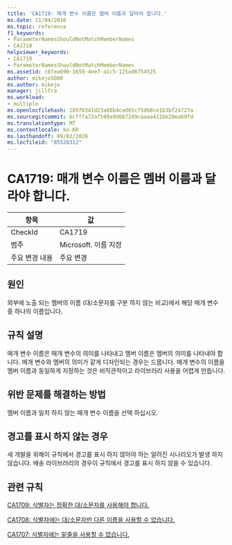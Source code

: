 ```yaml
---
title: 'CA1719: 매개 변수 이름은 멤버 이름과 달라야 합니다.'
ms.date: 11/04/2016
ms.topic: reference
f1_keywords:
- ParameterNamesShouldNotMatchMemberNames
- CA1719
helpviewer_keywords:
- CA1719
- ParameterNamesShouldNotMatchMemberNames
ms.assetid: c6fea690-1659-4ee7-a1c5-125ad6754525
author: mikejo5000
ms.author: mikejo
manager: jillfra
ms.workload:
- multiple
ms.openlocfilehash: 18978341d23a88b4cad65c75d68ce1b3bf24727a
ms.sourcegitcommit: 6cfffa72af599a9d667249caaaa411bb28ea69fd
ms.translationtype: MT
ms.contentlocale: ko-KR
ms.lasthandoff: 09/02/2020
ms.locfileid: "85528312"
---
```

# <a name="ca1719-parameter-names-should-not-match-member-names"></a>CA1719: 매개 변수 이름은 멤버 이름과 달라야 합니다.

|항목|값|
|-|-|
|CheckId|CA1719|
|범주|Microsoft. 이름 지정|
|주요 변경 내용|주요 변경|

## <a name="cause"></a>원인
외부에 노출 되는 멤버의 이름 (대/소문자를 구분 하지 않는 비교)에서 해당 매개 변수 중 하나의 이름입니다.

## <a name="rule-description"></a>규칙 설명
매개 변수 이름은 매개 변수의 의미를 나타내고 멤버 이름은 멤버의 의미를 나타내야 합니다. 매개 변수와 멤버의 의미가 같게 디자인되는 경우는 드뭅니다. 매개 변수의 이름을 멤버 이름과 동일하게 지정하는 것은 비직관적이고 라이브러리 사용을 어렵게 만듭니다.

## <a name="how-to-fix-violations"></a>위반 문제를 해결하는 방법
멤버 이름과 일치 하지 않는 매개 변수 이름을 선택 하십시오.

## <a name="when-to-suppress-warnings"></a>경고를 표시 하지 않는 경우
새 개발을 위해이 규칙에서 경고를 표시 하지 않아야 하는 알려진 시나리오가 발생 하지 않습니다. 배송 라이브러리의 경우이 규칙에서 경고를 표시 하지 않을 수 있습니다.

## <a name="related-rules"></a>관련 규칙
[CA1709: 식별자는 정확한 대/소문자를 사용해야 합니다.](../code-quality/ca1709.md)

[CA1708: 식별자에는 대/소문자만 다른 이름을 사용할 수 없습니다.](../code-quality/ca1708.md)

[CA1707: 식별자에는 밑줄을 사용할 수 없습니다.](../code-quality/ca1707.md)
